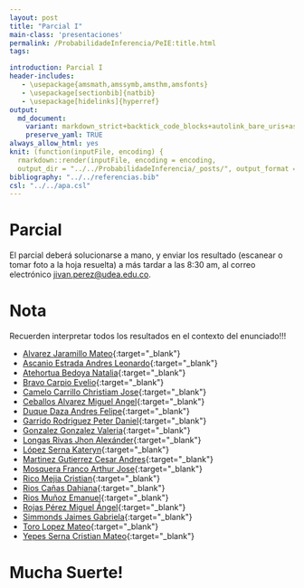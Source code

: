 ```yaml
---
layout: post
title: "Parcial I"
main-class: 'presentaciones'
permalink: /ProbabilidadeInferencia/PeIE:title.html
tags:

introduction: Parcial I
header-includes:
   - \usepackage{amsmath,amssymb,amsthm,amsfonts}
   - \usepackage[sectionbib]{natbib}
   - \usepackage[hidelinks]{hyperref}
output:
  md_document:
    variant: markdown_strict+backtick_code_blocks+autolink_bare_uris+ascii_identifiers+tex_math_single_backslash
    preserve_yaml: TRUE
always_allow_html: yes   
knit: (function(inputFile, encoding) {
  rmarkdown::render(inputFile, encoding = encoding,
  output_dir = "../../ProbabilidadeInferencia/_posts/", output_format = "all"  ) })
bibliography: "../../referencias.bib"
csl: "../../apa.csl"
---
```








# Parcial

El parcial deberá solucionarse a mano, y enviar los resultado (escanear
o tomar foto a la hoja resuelta) a más tardar a las 8:30 am, al correo
electrónico <a target="_blank" href="mailto:jivan.perez@udea.edu.co">
jivan.perez@udea.edu.co</a>.

# Nota

Recuerden interpretar todos los resultados en el contexto del
enunciado!!!

-   [Alvarez Jaramillo
    Mateo](https://github.com/jiperezga/jiperezga.github.io/raw/master/Dataset/Parcial/P1001420406.pdf){:target="\_blank"}
-   [Ascanio Estrada Andres
    Leonardo](https://github.com/jiperezga/jiperezga.github.io/raw/master/Dataset/Parcial/P1065894729.pdf){:target="\_blank"}
-   [Atehortua Bedoya
    Natalia](https://github.com/jiperezga/jiperezga.github.io/raw/master/Dataset/Parcial/P1000439514.pdf){:target="\_blank"}
-   [Bravo Carpio
    Evelio](https://github.com/jiperezga/jiperezga.github.io/raw/master/Dataset/Parcial/P1143393216.pdf){:target="\_blank"}
-   [Camelo Carrillo Christiam
    Jose](https://github.com/jiperezga/jiperezga.github.io/raw/master/Dataset/Parcial/P1007665627.pdf){:target="\_blank"}
-   [Ceballos Alvarez Miguel
    Angel](https://github.com/jiperezga/jiperezga.github.io/raw/master/Dataset/Parcial/P1001226139.pdf){:target="\_blank"}
-   [Duque Daza Andres
    Felipe](https://github.com/jiperezga/jiperezga.github.io/raw/master/Dataset/Parcial/P1152706282.pdf){:target="\_blank"}
-   [Garrido Rodriguez Peter
    Daniel](https://github.com/jiperezga/jiperezga.github.io/raw/master/Dataset/Parcial/P1085952515.pdf){:target="\_blank"}
-   [Gonzalez Gonzalez
    Valeria](https://github.com/jiperezga/jiperezga.github.io/raw/master/Dataset/Parcial/P1000099730.pdf){:target="\_blank"}
-   [Longas Rivas Jhon
    Alexánder](https://github.com/jiperezga/jiperezga.github.io/raw/master/Dataset/Parcial/P1193326786.pdf){:target="\_blank"}
-   [López Serna
    Kateryn](https://github.com/jiperezga/jiperezga.github.io/raw/master/Dataset/Parcial/P1020453931.pdf){:target="\_blank"}
-   [Martinez Gutierrez Cesar
    Andres](https://github.com/jiperezga/jiperezga.github.io/raw/master/Dataset/Parcial/P1063082773.pdf){:target="\_blank"}
-   [Mosquera Franco Arthur
    Jose](https://github.com/jiperezga/jiperezga.github.io/raw/master/Dataset/Parcial/P1003073445.pdf){:target="\_blank"}
-   [Rico Mejia
    Cristian](https://github.com/jiperezga/jiperezga.github.io/raw/master/Dataset/Parcial/P1037654941.pdf){:target="\_blank"}
-   [Rios Cañas
    Dahiana](https://github.com/jiperezga/jiperezga.github.io/raw/master/Dataset/Parcial/P1001639373.pdf){:target="\_blank"}
-   [Rios Muñoz
    Emanuel](https://github.com/jiperezga/jiperezga.github.io/raw/master/Dataset/Parcial/P1017276598.pdf){:target="\_blank"}
-   [Rojas Pérez Miguel
    Ángel](https://github.com/jiperezga/jiperezga.github.io/raw/master/Dataset/Parcial/P1000748322.pdf){:target="\_blank"}
-   [Simmonds Jaimes
    Gabriela](https://github.com/jiperezga/jiperezga.github.io/raw/master/Dataset/Parcial/P1002579812.pdf){:target="\_blank"}
-   [Toro Lopez
    Mateo](https://github.com/jiperezga/jiperezga.github.io/raw/master/Dataset/Parcial/P1001469363.pdf){:target="\_blank"}
-   [Yepes Serna Cristian
    Mateo](https://github.com/jiperezga/jiperezga.github.io/raw/master/Dataset/Parcial/P1007417936.pdf){:target="\_blank"}

<h1>
Mucha Suerte!
</h1>
